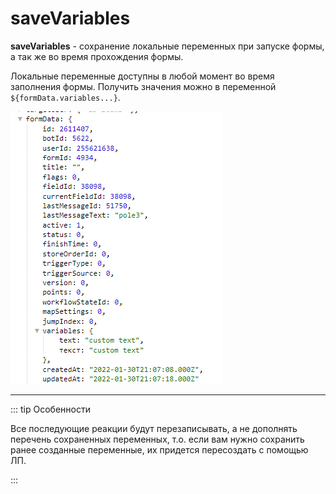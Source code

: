 # saveVariables

**saveVariables** - сохранение локальные переменных при запуске формы, а так же во время прохождения формы.

Локальные переменные доступны в любой момент во время заполнения формы. Получить значения можно в переменной ```${formData.variables...}```.

![](./1.png)

---

::: tip  Особенности

Все последующие реакции будут перезаписывать, а не дополнять перечень сохраненных переменных, т.о. если вам нужно сохранить ранее созданные переменные, их придется пересоздать с помощью ЛП.

:::




